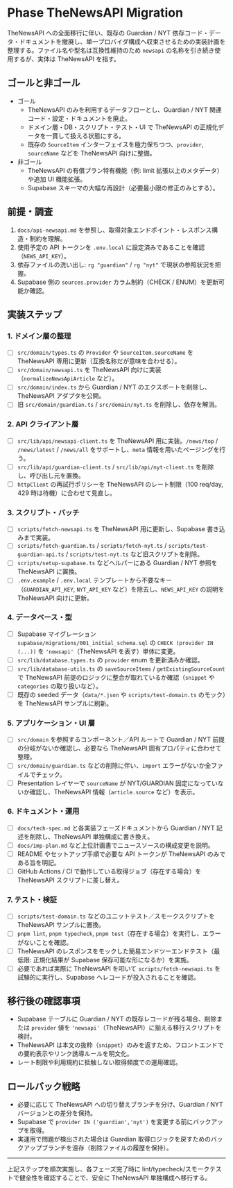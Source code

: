 # Phase TheNewsAPI Migration

TheNewsAPI への全面移行に伴い、既存の Guardian / NYT 依存コード・データ・ドキュメントを撤廃し、単一プロバイダ構成へ収束させるための実装計画を整理する。ファイル名や型名は互換性維持のため `newsapi` の名称を引き続き使用するが、実体は TheNewsAPI を指す。

## ゴールと非ゴール
- ゴール
  - TheNewsAPI のみを利用するデータフローとし、Guardian / NYT 関連コード・設定・ドキュメントを廃止。
  - ドメイン層・DB・スクリプト・テスト・UI で TheNewsAPI の正規化データを一貫して扱える状態にする。
  - 既存の `SourceItem` インターフェイスを極力保ちつつ、`provider`, `sourceName` などを TheNewsAPI 向けに整備。
- 非ゴール
  - TheNewsAPI の有償プラン特有機能（例: limit 拡張以上のメタデータ）や追加 UI 機能拡張。
  - Supabase スキーマの大幅な再設計（必要最小限の修正のみとする）。

## 前提・調査
1. `docs/api-newsapi.md` を参照し、取得対象エンドポイント・レスポンス構造・制約を理解。
2. 使用予定の API トークンを `.env.local` に設定済みであることを確認（`NEWS_API_KEY`）。
3. 依存ファイルの洗い出し: `rg "guardian"` / `rg "nyt"` で現状の参照状況を把握。
4. Supabase 側の `sources.provider` カラム制約（CHECK / ENUM）を更新可能か確認。

## 実装ステップ

### 1. ドメイン層の整理
- [ ] `src/domain/types.ts` の `Provider` や `SourceItem.sourceName` を TheNewsAPI 専用に更新（互換名称だが意味を合わせる）。
- [ ] `src/domain/newsapi.ts` を TheNewsAPI 向けに実装（`normalizeNewsApiArticle` など）。
- [ ] `src/domain/index.ts` から Guardian / NYT のエクスポートを削除し、TheNewsAPI アダプタを公開。
- [ ] 旧 `src/domain/guardian.ts` / `src/domain/nyt.ts` を削除し、依存を解消。

### 2. API クライアント層
- [ ] `src/lib/api/newsapi-client.ts` を TheNewsAPI 用に実装。`/news/top` / `/news/latest` / `/news/all` をサポートし、`meta` 情報を用いたページングを行う。
- [ ] `src/lib/api/guardian-client.ts` / `src/lib/api/nyt-client.ts` を削除し、呼び出し元を置換。
- [ ] `httpClient` の再試行ポリシーを TheNewsAPI のレート制限（100 req/day, 429 時は待機）に合わせて見直し。

### 3. スクリプト・バッチ
- [ ] `scripts/fetch-newsapi.ts` を TheNewsAPI 用に更新し、Supabase 書き込みまで実装。
- [ ] `scripts/fetch-guardian.ts` / `scripts/fetch-nyt.ts` / `scripts/test-guardian-api.ts` / `scripts/test-nyt.ts` など旧スクリプトを削除。
- [ ] `scripts/setup-supabase.ts` などヘルパーにある Guardian / NYT 参照を TheNewsAPI に置換。
- [ ] `.env.example` / `.env.local` テンプレートから不要なキー（`GUARDIAN_API_KEY`, `NYT_API_KEY` など）を除去し、`NEWS_API_KEY` の説明を TheNewsAPI 向けに更新。

### 4. データベース・型
- [ ] Supabase マイグレーション `supabase/migrations/001_initial_schema.sql` の `CHECK (provider IN (...))` を `'newsapi'`（TheNewsAPI を表す）単体に変更。
- [ ] `src/lib/database.types.ts` の `provider` enum を更新済みか確認。
- [ ] `src/lib/database-utils.ts` の `saveSourceItems` / `getExistingSourceCount` で TheNewsAPI 前提のロジックに整合が取れているか確認（`snippet` や `categories` の取り扱いなど）。
- [ ] 既存の seeded データ（`data/*.json` や `scripts/test-domain.ts` のモック）を TheNewsAPI サンプルに刷新。

### 5. アプリケーション・UI 層
- [ ] `src/domain` を参照するコンポーネント／API ルートで Guardian / NYT 前提の分岐がないか確認し、必要なら TheNewsAPI 固有プロパティに合わせて整理。
- [ ] `src/domain/guardian.ts` などの削除に伴い、`import` エラーがないか全ファイルでチェック。
- [ ] Presentation レイヤーで `sourceName` が NYT/GUARDIAN 固定になっていないか確認し、TheNewsAPI 情報（`article.source` など）を表示。

### 6. ドキュメント・運用
- [ ] `docs/tech-spec.md` と各実装フェーズドキュメントから Guardian / NYT 記述を削除し、TheNewsAPI 単独構成に書き換え。
- [ ] `docs/imp-plan.md` など上位計画書でニュースソースの構成変更を説明。
- [ ] README やセットアップ手順で必要な API トークンが TheNewsAPI のみである旨を明記。
- [ ] GitHub Actions / CI で動作している取得ジョブ（存在する場合）を TheNewsAPI スクリプトに差し替え。

### 7. テスト・検証
- [ ] `scripts/test-domain.ts` などのユニットテスト／スモークスクリプトを TheNewsAPI サンプルに置換。
- [ ] `pnpm lint`, `pnpm typecheck`, `pnpm test`（存在する場合）を実行し、エラーがないことを確認。
- [ ] TheNewsAPI のレスポンスをモックした簡易エンドツーエンドテスト（最低限: 正規化結果が Supabase 保存可能な形になるか）を実施。
- [ ] 必要であれば実際に TheNewsAPI を叩いて `scripts/fetch-newsapi.ts` を試験的に実行し、Supabase へレコードが投入されることを確認。

## 移行後の確認事項
- Supabase テーブルに Guardian / NYT の既存レコードが残る場合、削除または `provider` 値を `'newsapi'`（TheNewsAPI）に揃える移行スクリプトを検討。
- TheNewsAPI は本文の抜粋（`snippet`）のみを返すため、フロントエンドでの要約表示やリンク誘導ルールを明文化。
- レート制限や利用規約に抵触しない取得頻度での運用確認。

## ロールバック戦略
- 必要に応じて TheNewsAPI への切り替えブランチを分け、Guardian / NYT バージョンとの差分を保持。
- Supabase で `provider IN ('guardian','nyt')` を変更する前にバックアップを取得。
- 実運用で問題が検出された場合は Guardian 取得ロジックを戻すためのバックアップブランチを温存（削除ファイルの履歴を保持）。

---
上記ステップを順次実施し、各フェーズ完了時に lint/typecheck/スモークテストで健全性を確認することで、安全に TheNewsAPI 単独構成へ移行する。
